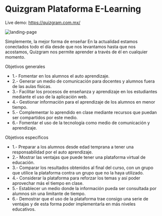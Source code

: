 
<h1>Quizgram Plataforma E-Learning</h1>

Live demo: <a href="https://quizgram.com.mx/" target="_blank">https://quizgram.com.mx/</a>

![landing-page](https://user-images.githubusercontent.com/69091401/89111901-f4d71600-d420-11ea-9478-7d8d7271e9f4.png)

Simplemente, la mejor forma de enseñar
En la actualidad estamos conectados todo el día desde que nos levantamos hasta que nos acostamos, Quizgram nos permite aprender a través de él en cualquier momento.


Objetivos generales
<ul> 
  <li>1.- Fomentar en los alumnos el auto aprendizaje.</li>
  <li>2.- Generar un medio de comunicación para docentes y alumnos fuera de las aulas físicas.</li>
  <li>3.- Facilitar los procesos de enseñanza y aprendizaje en los estudiantes mediante el uso de la aplicación web.</li>
  <li>4.- Gestionar información para el aprendizaje de los alumnos en menor tiempo.</li>
  <li>5.- Complementar lo aprendido en clase mediante recursos que puedan ser compartidos por este medio.</li>
  <li>6.- Fomentar el uso de la tecnología como medio de comunicación y aprendizaje.</li>
</ul>

Objetivos específicos
<ul>
  <li>1.- Preparar a los alumnos desde edad temprana a tener una responsabilidad por el auto aprendizaje.</li>
  <li>2.- Mostrar las ventajas que puede tener una plataforma virtual de educación.</li>
  <li>3.- Comparar los resultados obtenidos al final del curso, con un grupo que utilice la plataforma contra un grupo que no la haya utilizado.</li>
  <li>4.- Considerar la plataforma para reforzar los temas y así poder aprovechar más el tiempo en clase.</li>
  <li>5.- Establecer un medio donde la información pueda ser consultada por alumnos sin una limitante de tiempo.</li>
  <li>6.- Demostrar que el uso de la plataforma trae consigo una serie de ventajas y de esta forma poder implementarla en más niveles educativos.</li>
</ul>

